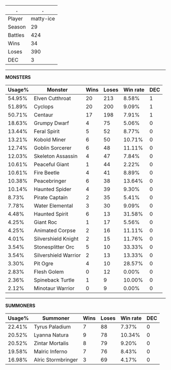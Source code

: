 .|.
|-|-
Player|matty-ice
Season|29
Battles|424
Wins|34
Loses|390
DEC|3

---
**MONSTERS**

Usage%|Monster|Wins|Loses|Win rate|DEC|
-|-|-|-|-|-|
54.95%|Elven Cutthroat|20|213|8.58%|1|
51.89%|Cyclops|20|200|9.09%|1|
50.71%|Centaur|17|198|7.91%|1|
18.63%|Grumpy Dwarf|4|75|5.06%|0|
13.44%|Feral Spirit|5|52|8.77%|0|
13.21%|Kobold Miner|6|50|10.71%|0|
12.74%|Goblin Sorcerer|6|48|11.11%|0|
12.03%|Skeleton Assassin|4|47|7.84%|0|
10.61%|Peaceful Giant|1|44|2.22%|0|
10.61%|Fire Beetle|4|41|8.89%|0|
10.38%|Peacebringer|6|38|13.64%|0|
10.14%|Haunted Spider|4|39|9.30%|0|
8.73%|Pirate Captain|2|35|5.41%|0|
7.78%|Water Elemental|3|30|9.09%|0|
4.48%|Haunted Spirit|6|13|31.58%|0|
4.25%|Giant Roc|1|17|5.56%|0|
4.25%|Animated Corpse|2|16|11.11%|0|
4.01%|Silvershield Knight|2|15|11.76%|0|
3.54%|Stonesplitter Orc|5|10|33.33%|0|
3.54%|Silvershield Warrior|2|13|13.33%|0|
3.30%|Pit Ogre|4|10|28.57%|0|
2.83%|Flesh Golem|0|12|0.00%|0|
2.36%|Spineback Turtle|1|9|10.00%|0|
2.12%|Minotaur Warrior|0|9|0.00%|0|

---
**SUMMONERS**

Usage%|Summoner|Wins|Loses|Win rate|DEC|
-|-|-|-|-|-|
22.41%|Tyrus Paladium|7|88|7.37%|0|
20.52%|Lyanna Natura|9|78|10.34%|0|
20.52%|Zintar Mortalis|8|79|9.20%|0|
19.58%|Malric Inferno|7|76|8.43%|0|
16.98%|Alric Stormbringer|3|69|4.17%|0|
